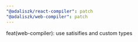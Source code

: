 ```yaml
---
"@adaliszk/react-compiler": patch
"@adaliszk/web-compiler": patch
---
```


feat(web-compiler): use satisifies and custom types
